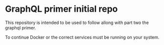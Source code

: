 # GraphQL primer initial repo

This repository is intended to be used to follow allong with part two the graphql primer. 

To continue Docker or the correct services must be running on your system.
